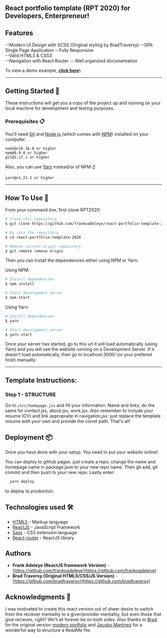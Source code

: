 ## React portfolio template (RPT 2020) for Developers, Enterpreneur!

## Features

--Modern UI Design with SCSS (Original styling by BradTraversy)
--SPA: Single Page Application
--Fully Responsive\
--Valid HTML5 & CSS3\
--Navigation with React Router
-- Well organized documentation

To view a demo example, **[click here](https://frankoadeleye.github.io/react-portfolio-template-2020/)**\

---

## Getting Started 🚀

These instructions will get you a copy of the project up and running on your local machine for development and testing purposes.

### Prerequisites 📋

You'll need [Git](https://git-scm.com) and [Node.js](https://nodejs.org/en/download/) (which comes with [NPM](http://npmjs.com)) installed on your computer.

```
node@v10.16.0 or higher
npm@6.9.0 or higher
git@2.17.1 or higher
```

Also, you can use [Yarn](https://yarnpkg.com/) instead/or of NPM ☝️

```
yarn@v1.21.1 or higher
```

---

## How To Use 🔧

From your command line, first clone RPT2020:

```bash
# Clone this repository
$ git clone https://github.com/frankoadeleye/react-portfolio-template-2020.git

# Go into the repository
$ cd react-portfolio-template-2020

# Remove current origin repository
$ git remote remove origin
```

Then you can install the dependencies either using NPM or Yarn:

Using NPM:

```bash
# Install dependencies
$ npm install

# Start development server
$ npm start
```

Using Yarn:

```bash
# Install dependencies
$ yarn

# Start development server
$ yarn start
```

Once your server has started, go to this url it will load automatically (using Yarn) and you will see the website running on a Development Server. If it doesn't load automatically, then go to localhost:3000/ (or your prefered host) manually.

---

## Template Instructions:

### Step 1 - STRUCTURE

Go to `/src/homepage.jsx` and fill your information: Name and links, do the same for contact.jsx, about.jsx, work.jsx.
Also remember to include your resume (CV) and link appropraite in navigation.jsx: just replace the template resume with your own and provide the corret path. That's all!

## Deployment 📦

Once you have done with your setup. You need to put your website online!

You can deploy to github pages. just create a repo, change the name and homepage name in package.json to your new repo name.
Then git add, git commit and then push to your new repo.
Lastly enter:

```bash
  yarn deploy
```

to deploy to production.

## Technologies used 🛠️

- [HTML5](https://developer.mozilla.org/en-US/docs/Web/Guide/HTML/HTML5) - Markup language
- [ReactJS](https://reactjs.org/) - JavaScript Framework
- [Sass](https://sass-lang.com/documentation) - CSS extension language
- [React-router](https://reacttraining.com/react-router/web/guides/quick-start) - ReactJS library

## Authors

- **Frank Adeleye (ReactJS framework Version)** - [https://github.com/frankoadeleye](https://github.com/frankoadeleye)
- **Brad Traversy (Original HTML5/CSS/JS Version)** - [https://github.com/bradtraversy](https://github.com/bradtraversy)

## Acknowledgments 🎁

I was motivated to create this react version out of sheer desire to switch from the reciever mentality to a giver/provider mentality, but even those that give recieves, right? We'll all forever be on both sides.
Also thanks to [Brad](https://github.com/bradtraversy) for the original version [modern portfolio](https://github.com/bradtraversy/modern_portfolio) and [Jacobo Martinez](https://github.com/cobidev) for a wonderful way to structure a ReadMe file.
